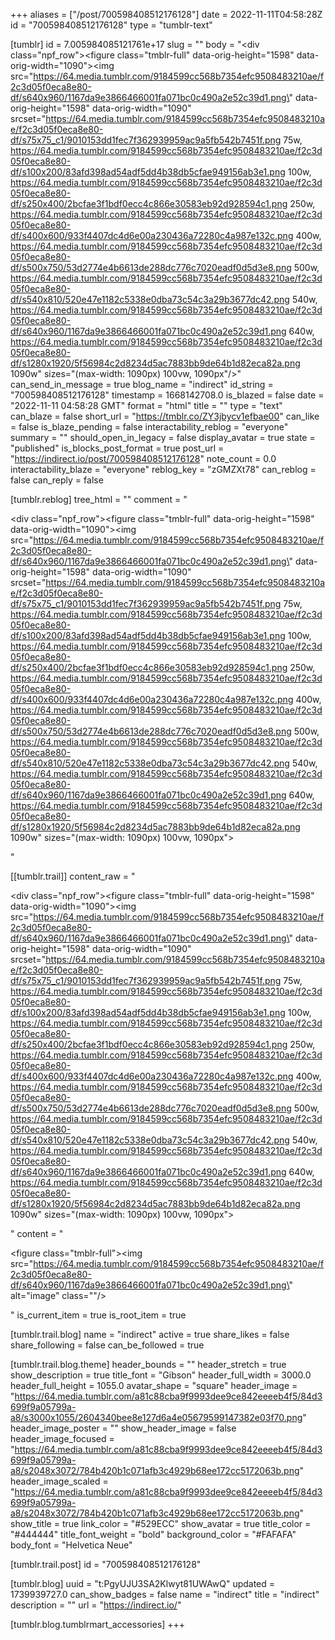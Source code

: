 +++
aliases = ["/post/700598408512176128"]
date = 2022-11-11T04:58:28Z
id = "700598408512176128"
type = "tumblr-text"

[tumblr]
id = 7.005984085121761e+17
slug = ""
body = "<div class=\"npf_row\"><figure class=\"tmblr-full\" data-orig-height=\"1598\" data-orig-width=\"1090\"><img src=\"https://64.media.tumblr.com/9184599cc568b7354efc9508483210ae/f2c3d05f0eca8e80-df/s640x960/1167da9e3866466001fa071bc0c490a2e52c39d1.png\" data-orig-height=\"1598\" data-orig-width=\"1090\" srcset=\"https://64.media.tumblr.com/9184599cc568b7354efc9508483210ae/f2c3d05f0eca8e80-df/s75x75_c1/9010153dd1fec7f362939959ac9a5fb542b7451f.png 75w, https://64.media.tumblr.com/9184599cc568b7354efc9508483210ae/f2c3d05f0eca8e80-df/s100x200/83afd398ad54adf5dd4b38db5cfae949156ab3e1.png 100w, https://64.media.tumblr.com/9184599cc568b7354efc9508483210ae/f2c3d05f0eca8e80-df/s250x400/2bcfae3f1bdf0ecc4c866e30583eb92d928594c1.png 250w, https://64.media.tumblr.com/9184599cc568b7354efc9508483210ae/f2c3d05f0eca8e80-df/s400x600/933f4407dc4d6e00a230436a72280c4a987e132c.png 400w, https://64.media.tumblr.com/9184599cc568b7354efc9508483210ae/f2c3d05f0eca8e80-df/s500x750/53d2774e4b6613de288dc776c7020eadf0d5d3e8.png 500w, https://64.media.tumblr.com/9184599cc568b7354efc9508483210ae/f2c3d05f0eca8e80-df/s540x810/520e47e1182c5338e0dba73c54c3a29b3677dc42.png 540w, https://64.media.tumblr.com/9184599cc568b7354efc9508483210ae/f2c3d05f0eca8e80-df/s640x960/1167da9e3866466001fa071bc0c490a2e52c39d1.png 640w, https://64.media.tumblr.com/9184599cc568b7354efc9508483210ae/f2c3d05f0eca8e80-df/s1280x1920/5f56984c2d8234d5ac7883bb9de64b1d82eca82a.png 1090w\" sizes=\"(max-width: 1090px) 100vw, 1090px\"/></figure></div>"
can_send_in_message = true
blog_name = "indirect"
id_string = "700598408512176128"
timestamp = 1668142708.0
is_blazed = false
date = "2022-11-11 04:58:28 GMT"
format = "html"
title = ""
type = "text"
can_blaze = false
short_url = "https://tmblr.co/ZY3jbycv1efbae00"
can_like = false
is_blaze_pending = false
interactability_reblog = "everyone"
summary = ""
should_open_in_legacy = false
display_avatar = true
state = "published"
is_blocks_post_format = true
post_url = "https://indirect.io/post/700598408512176128"
note_count = 0.0
interactability_blaze = "everyone"
reblog_key = "zGMZXt78"
can_reblog = false
can_reply = false

[tumblr.reblog]
tree_html = ""
comment = "<p><div class=\"npf_row\"><figure class=\"tmblr-full\" data-orig-height=\"1598\" data-orig-width=\"1090\"><img src=\"https://64.media.tumblr.com/9184599cc568b7354efc9508483210ae/f2c3d05f0eca8e80-df/s640x960/1167da9e3866466001fa071bc0c490a2e52c39d1.png\" data-orig-height=\"1598\" data-orig-width=\"1090\" srcset=\"https://64.media.tumblr.com/9184599cc568b7354efc9508483210ae/f2c3d05f0eca8e80-df/s75x75_c1/9010153dd1fec7f362939959ac9a5fb542b7451f.png 75w, https://64.media.tumblr.com/9184599cc568b7354efc9508483210ae/f2c3d05f0eca8e80-df/s100x200/83afd398ad54adf5dd4b38db5cfae949156ab3e1.png 100w, https://64.media.tumblr.com/9184599cc568b7354efc9508483210ae/f2c3d05f0eca8e80-df/s250x400/2bcfae3f1bdf0ecc4c866e30583eb92d928594c1.png 250w, https://64.media.tumblr.com/9184599cc568b7354efc9508483210ae/f2c3d05f0eca8e80-df/s400x600/933f4407dc4d6e00a230436a72280c4a987e132c.png 400w, https://64.media.tumblr.com/9184599cc568b7354efc9508483210ae/f2c3d05f0eca8e80-df/s500x750/53d2774e4b6613de288dc776c7020eadf0d5d3e8.png 500w, https://64.media.tumblr.com/9184599cc568b7354efc9508483210ae/f2c3d05f0eca8e80-df/s540x810/520e47e1182c5338e0dba73c54c3a29b3677dc42.png 540w, https://64.media.tumblr.com/9184599cc568b7354efc9508483210ae/f2c3d05f0eca8e80-df/s640x960/1167da9e3866466001fa071bc0c490a2e52c39d1.png 640w, https://64.media.tumblr.com/9184599cc568b7354efc9508483210ae/f2c3d05f0eca8e80-df/s1280x1920/5f56984c2d8234d5ac7883bb9de64b1d82eca82a.png 1090w\" sizes=\"(max-width: 1090px) 100vw, 1090px\"></figure></div></p>"

[[tumblr.trail]]
content_raw = "<p><div class=\"npf_row\"><figure class=\"tmblr-full\" data-orig-height=\"1598\" data-orig-width=\"1090\"><img src=\"https://64.media.tumblr.com/9184599cc568b7354efc9508483210ae/f2c3d05f0eca8e80-df/s640x960/1167da9e3866466001fa071bc0c490a2e52c39d1.png\" data-orig-height=\"1598\" data-orig-width=\"1090\" srcset=\"https://64.media.tumblr.com/9184599cc568b7354efc9508483210ae/f2c3d05f0eca8e80-df/s75x75_c1/9010153dd1fec7f362939959ac9a5fb542b7451f.png 75w, https://64.media.tumblr.com/9184599cc568b7354efc9508483210ae/f2c3d05f0eca8e80-df/s100x200/83afd398ad54adf5dd4b38db5cfae949156ab3e1.png 100w, https://64.media.tumblr.com/9184599cc568b7354efc9508483210ae/f2c3d05f0eca8e80-df/s250x400/2bcfae3f1bdf0ecc4c866e30583eb92d928594c1.png 250w, https://64.media.tumblr.com/9184599cc568b7354efc9508483210ae/f2c3d05f0eca8e80-df/s400x600/933f4407dc4d6e00a230436a72280c4a987e132c.png 400w, https://64.media.tumblr.com/9184599cc568b7354efc9508483210ae/f2c3d05f0eca8e80-df/s500x750/53d2774e4b6613de288dc776c7020eadf0d5d3e8.png 500w, https://64.media.tumblr.com/9184599cc568b7354efc9508483210ae/f2c3d05f0eca8e80-df/s540x810/520e47e1182c5338e0dba73c54c3a29b3677dc42.png 540w, https://64.media.tumblr.com/9184599cc568b7354efc9508483210ae/f2c3d05f0eca8e80-df/s640x960/1167da9e3866466001fa071bc0c490a2e52c39d1.png 640w, https://64.media.tumblr.com/9184599cc568b7354efc9508483210ae/f2c3d05f0eca8e80-df/s1280x1920/5f56984c2d8234d5ac7883bb9de64b1d82eca82a.png 1090w\" sizes=\"(max-width: 1090px) 100vw, 1090px\"></figure></div></p>"
content = "<p><figure class=\"tmblr-full\"><img src=\"https://64.media.tumblr.com/9184599cc568b7354efc9508483210ae/f2c3d05f0eca8e80-df/s640x960/1167da9e3866466001fa071bc0c490a2e52c39d1.png\" alt=\"image\" class=\"\"/></figure></p>"
is_current_item = true
is_root_item = true

[tumblr.trail.blog]
name = "indirect"
active = true
share_likes = false
share_following = false
can_be_followed = true

[tumblr.trail.blog.theme]
header_bounds = ""
header_stretch = true
show_description = true
title_font = "Gibson"
header_full_width = 3000.0
header_full_height = 1055.0
avatar_shape = "square"
header_image = "https://64.media.tumblr.com/a81c88cba9f9993dee9ce842eeeeb4f5/84d3699f9a05799a-a8/s3000x1055/2604340bee8e127d6a4e05679599147382e03f70.png"
header_image_poster = ""
show_header_image = false
header_image_focused = "https://64.media.tumblr.com/a81c88cba9f9993dee9ce842eeeeb4f5/84d3699f9a05799a-a8/s2048x3072/784b420b1c071afb3c4929b68ee172cc5172063b.png"
header_image_scaled = "https://64.media.tumblr.com/a81c88cba9f9993dee9ce842eeeeb4f5/84d3699f9a05799a-a8/s2048x3072/784b420b1c071afb3c4929b68ee172cc5172063b.png"
show_title = true
link_color = "#529ECC"
show_avatar = true
title_color = "#444444"
title_font_weight = "bold"
background_color = "#FAFAFA"
body_font = "Helvetica Neue"

[tumblr.trail.post]
id = "700598408512176128"

[tumblr.blog]
uuid = "t:PgyUJU3SA2Klwyt81UWAwQ"
updated = 1739939727.0
can_show_badges = false
name = "indirect"
title = "indirect"
description = ""
url = "https://indirect.io/"

[tumblr.blog.tumblrmart_accessories]
+++
